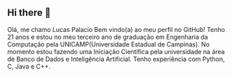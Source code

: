 ## Hi there 👋

Olá, me chamo Lucas Palacio
Bem vindo(a) ao meu perfil no GitHub!
Tenho 21 anos e estou no meu terceiro ano de graduação em Engenharia da Computação pela UNICAMP(Universidade Estadual de Campinas).
No momento estou fazendo uma Iniciação Científica pela universidade na área de Banco de Dados e Inteligência Artificial.
Tenho experiência com Python, C, Java e C++.

<!--
**Palaciolol/Palaciolol** is a ✨ _special_ ✨ repository because its `README.md` (this file) appears on your GitHub profile.

Here are some ideas to get you started:

- 🔭 I’m currently working on ...
- 🌱 I’m currently learning ...
- 👯 I’m looking to collaborate on ...
- 🤔 I’m looking for help with ...
- 💬 Ask me about ...
- 📫 How to reach me: ...
- 😄 Pronouns: ...
- ⚡ Fun fact: ...
-->
